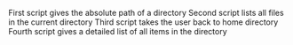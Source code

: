 First script gives the absolute path of a directory
Second script lists all files in the current directory
Third script takes the user back to home directory
Fourth script gives a detailed list of all items in the directory
